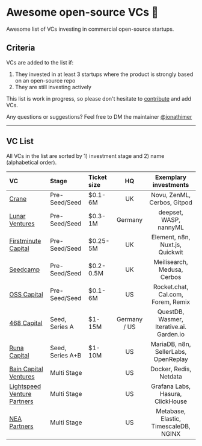 # Awesome open-source VCs 💸
Awesome list of VCs investing in commercial open-source startups.

## Criteria
VCs are added to the list if: 
1. They invested in at least 3 startups where the product is strongly based on an open-source repo
2. They are still investing actively

This list is work in progress, so please don't hesitate to [contribute](https://github.com/CrowdDotDev/awesome-oss-investors/blob/main/CONTRIBUTING.md) and add VCs.

Any questions or suggestions? Feel free to DM the maintainer [@jonathimer](https://twitter.com/jonathimer)

--------------------

## VC List

All VCs in the list are sorted by 1) investment stage and 2) name (alphabetical order).

<!-- BEGIN VC LIST -->

|VC|Stage|Ticket size|HQ|Exemplary investments|
|:-------|:------|:----------|:----------:|:------------:|
[Crane](https://crane.vc/) | Pre-Seed/Seed | $0.1-6M | UK | Novu, ZenML, Cerbos, Gitpod |
[Lunar Ventures](https://lunar.vc/) | Pre-Seed/Seed | $0.3-1M | Germany | deepset, WASP, nannyML |
[Firstminute Capital](https://www.firstminute.capital/) | Pre-Seed/Seed | $0.25-5M | UK | Element, n8n, Nuxt.js, Quickwit |
[Seedcamp](https://seedcamp.com/) | Pre-Seed/Seed | $0.2-0.5M | UK | Meilisearch, Medusa,  Cerbos |
[OSS Capital](https://oss.capital/) | Pre-Seed/Seed | $0.1-6M | US | Rocket.chat, Cal.com, Forem, Remix |
[468 Capital](https://www.468cap.com/) | Seed, Series A | $1-15M | Germany / US | QuestDB, Wasmer, Iterative.ai. Garden.io |
[Runa Capital](https://runacap.com/) | Seed, Series A+B | $1-10M | US | MariaDB, n8n, SellerLabs, OpenReplay |
[Bain Capital Ventures](https://baincapitalventures.com/) | Multi Stage | | US | Docker, Redis, Netdata |
[Lightspeed Venture Partners](https://lsvp.com/) | Multi Stage | | US | Grafana Labs, Hasura, ClickHouse |
[NEA Partners](https://www.nea.com/) | Multi Stage | | US | Metabase, Elastic, TimescaleDB, NGINX |


<!-- END VC LIST -->
